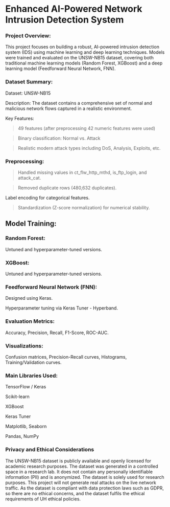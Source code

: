 # Enhanced AI-Powered Network Intrusion Detection System

### Project Overview:

This project focuses on building a robust, AI-powered intrusion detection system (IDS) using machine learning and deep learning techniques. Models were trained and evaluated on the UNSW-NB15 dataset, covering both traditional machine learning models (Random Forest, XGBoost) and a deep learning model (Feedforward Neural Network, FNN).

### Dataset Summary:
Dataset: UNSW-NB15

Description: The dataset contains a comprehensive set of normal and malicious network flows captured in a realistic environment.

Key Features:
> 49 features (after preprocessing 42 numeric features were used)

> Binary classification: Normal vs. Attack

> Realistic modern attack types including DoS, Analysis, Exploits, etc.

### Preprocessing:

> Handled missing values in ct_flw_http_mthd, is_ftp_login, and attack_cat.

> Removed duplicate rows (480,632 duplicates).

Label encoding for categorical features.

> Standardization (Z-score normalization) for numerical stability.

## Model Training:
### Random Forest:

Untuned and hyperparameter-tuned versions.

### XGBoost:

Untuned and hyperparameter-tuned versions.

### Feedforward Neural Network (FNN):

Designed using Keras.

Hyperparameter tuning via Keras Tuner - Hyperband.

### Evaluation Metrics:

Accuracy, Precision, Recall, F1-Score, ROC-AUC.

### Visualizations:

Confusion matrices, Precision-Recall curves, Histograms, Training/Validation curves.

### Main Libraries Used:

TensorFlow / Keras

Scikit-learn

XGBoost

Keras Tuner

Matplotlib, Seaborn

Pandas, NumPy

### Privacy and Ethical Considerations

The UNSW-NB15 dataset is publicly available and openly licensed for academic research purposes. The dataset was generated in a controlled space in a research lab. It does not contain any personally identifiable information (PII) and is anonymized. The dataset is solely used for research purposes. This project will not generate real attacks on the live network traffic. As the dataset is compliant with data protection laws such as GDPR, so there are no ethical concerns, and the dataset fulfils the ethical requirements of UH ethical policies. 
